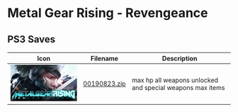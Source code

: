 # Metal Gear Rising - Revengeance

## PS3 Saves

| Icon | Filename | Description |
|------|----------|-------------|
| ![Metal Gear Rising - Revengeance](ICON0.PNG) | [00190823.zip](00190823.zip) | max hp all weapons unlocked and special weapons max items  |

